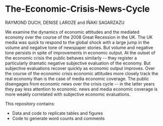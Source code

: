 # The-Economic-Crisis-News-Cycle

RAYMOND DUCH, DENISE LAROZE  and IÑAKI SAGARZAZU


We examine the dynamics of economic attitudes and the mediated economy over the course of the 2008 Great Recession in the UK.  The UK media was quick to respond to the global shock with a large jump in the volume and negative tone of newspaper stories.  But volume and negative tone persists in spite of improvements in economic output.  At the outset of the economic crisis the public behaves similarly -- they register a particularly dramatic negative subjective evaluation of the economy.  But subjective evaluations recover quickly as economic output improves.  Over the course of the economic crisis economic attitudes more closely track the real economy than is the case of media economic coverage.  The public disengages from economic news over the crisis cycle -- in the latter years they pay less attention to economic. news and media economic coverage is more weakly correlated with subjective economic evaluations. 


This repository contains:
- Data and code to replicate tables and figures
- Code to generate word counts and comments
